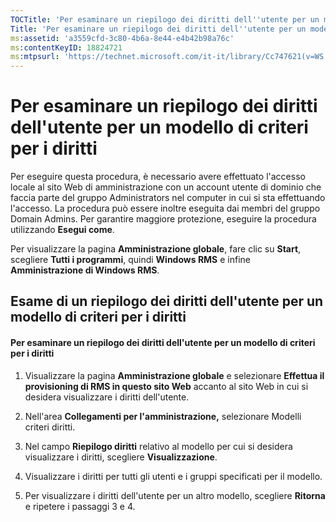 ```yaml
---
TOCTitle: 'Per esaminare un riepilogo dei diritti dell''utente per un modello di criteri per i diritti'
Title: 'Per esaminare un riepilogo dei diritti dell''utente per un modello di criteri per i diritti'
ms:assetid: 'a3559cfd-3c80-4b6a-8e44-e4b42b98a76c'
ms:contentKeyID: 18824721
ms:mtpsurl: 'https://technet.microsoft.com/it-it/library/Cc747621(v=WS.10)'
---
```


Per esaminare un riepilogo dei diritti dell'utente per un modello di criteri per i diritti
==========================================================================================

Per eseguire questa procedura, è necessario avere effettuato l'accesso locale al sito Web di amministrazione con un account utente di dominio che faccia parte del gruppo Administrators nel computer in cui si sta effettuando l'accesso. La procedura può essere inoltre eseguita dai membri del gruppo Domain Admins. Per garantire maggiore protezione, eseguire la procedura utilizzando **Esegui come**.

Per visualizzare la pagina **Amministrazione globale**, fare clic su **Start**, scegliere **Tutti i programmi**, quindi **Windows RMS** e infine **Amministrazione di Windows RMS**.

Esame di un riepilogo dei diritti dell'utente per un modello di criteri per i diritti
-------------------------------------------------------------------------------------

#### Per esaminare un riepilogo dei diritti dell'utente per un modello di criteri per i diritti

1.  Visualizzare la pagina **Amministrazione globale** e selezionare **Effettua il provisioning di RMS in questo sito Web** accanto al sito Web in cui si desidera visualizzare i diritti dell'utente.

2.  Nell'area **Collegamenti per l'amministrazione,** selezionare Modelli criteri diritti.

3.  Nel campo **Riepilogo diritti** relativo al modello per cui si desidera visualizzare i diritti, scegliere **Visualizzazione**.

4.  Visualizzare i diritti per tutti gli utenti e i gruppi specificati per il modello.

5.  Per visualizzare i diritti dell'utente per un altro modello, scegliere **Ritorna** e ripetere i passaggi 3 e 4.
